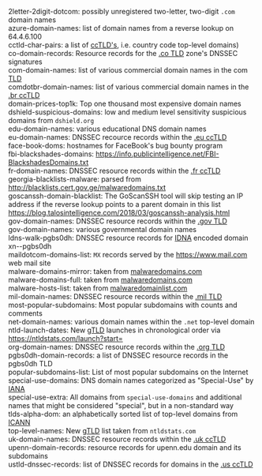 2letter-2digit-dotcom: possibly unregistered two-letter, two-digit `.com` domain names  
azure-domain-names: list of domain names from a reverse lookup on 64.4.6.100  
cctld-char-pairs: a list of [ccTLD's](https://wikipedia.org/wiki/Country_code_top-level_domain "Country code top-level domain"), i.e. country code top-level domains)  
co-domain-records: Resource records for the [.co TLD](https://wikipedia.org/wiki/.co) zone's DNSSEC signatures  
com-domain-names: list of various commercial domain names in the com [TLD](https://wikipedia.org/wiki/Top-level_domain "Top-level domain")  
comdotbr-domain-names: list of various commercial domain names in the [.br ccTLD](https://wikipedia.org/wiki/.br)  
domain-prices-top1k: Top one thousand most expensive domain names  
dshield-suspicious-domains: low and medium level sensitivity suspicious domains from `dshield.org`  
edu-domain-names: various educational DNS domain names  
eu-domain-names: DNSSEC recource records within the [.eu ccTLD](https://wikipedia.org/wiki/.eu)  
face-book-doms: hostnames for FaceBook's bug bounty program  
fbi-blackshades-domains: <https://info.publicintelligence.net/FBI-BlackshadesDomains.txt>  
fr-domain-names: DNSSEC resource records within the [.fr ccTLD](https://wikipedia.org/wiki/.fr)  
georgia-blacklists-malware: parsed from <http://blacklists.cert.gov.ge/malwaredomains.txt>  
goscanssh-domain-blacklist: The GoScanSSH tool will skip testing an IP address if the reverse lookup points to a parent domain in this list <https://blog.talosintelligence.com/2018/03/goscanssh-analysis.html>  
gov-domain-names: DNSSEC resource records within the [.gov TLD](https://wikipedia.org/wiki/.gov)  
gov-domain-names: various governmental domain names  
ldns-walk-pgbs0dh: DNSSEC resource records for [IDNA](https://unicode.org/cldr/utility/idna.jsp "Unicode Utilities: Internationalized Domain Names (IDN)") encoded domain xn--pgbs0dh  
maildotcom-domains-list: `MX` records served by the <https://www.mail.com> web mail site  
malware-domains-mirror: taken from [malwaredomains.com](https://www.malwaredomains.com/)  
malware-domains-full: taken from [malwaredomains.com](https://www.malwaredomains.com/)  
malware-hosts-list: taken from [malwaredomainlist.com](https://www.malwaredomainlist.com/)  
mil-domain-names: DNSSEC resource records within the [.mil TLD](https://wikipedia.org/wiki/.mil)  
most-popular-subdomains: Most popular subdomains with counts and comments  
net-domain-names: various domain names within the `.net` top-level domain  
ntld-launch-dates: New [gTLD](https://wikipedia.org/wiki/Generic_top-level_domain "Generic top-level domain") launches in chronological order via <https://ntldstats.com/launch?start=>  
org-domain-names: DNSSEC resource records within the [.org TLD](https://wikipedia.org/wiki/.org)  
pgbs0dh-domain-records: a list of DNSSEC resource records in the pgbs0dh TLD  
popular-subdomains-list: List of most popular subdomains on the Internet  
special-use-domains: DNS domain names categorized as "Special-Use" by [IANA](https://iana.org/)  
special-use-extra: All domains from `special-use-domains` and additional names that might be considered "special", but in a non-standard way  
tlds-alpha-dom: an alphabetically sorted list of top-level domains from [ICANN](https://www.icann.org/)  
top-level-names: New [gTLD](https://wikipedia.org/wiki/Generic_top-level_domain "Generic top-level domain") list taken from `ntldstats.com`  
uk-domain-names: DNSSEC resource records within the [.uk ccTLD](https://wikipedia.org/wiki/.uk)  
upenn-domain-records: resource records for upenn.edu domain and its subdomains  
ustld-dnssec-records: list of DNSSEC records for domains in the [.us ccTLD](https://wikipedia.org/wiki/.us)  

